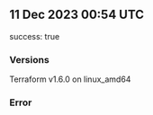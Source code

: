## 11 Dec 2023 00:54 UTC

success: true

### Versions

Terraform v1.6.0 on linux_amd64

### Error



